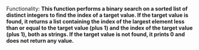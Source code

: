 Functionality: **This function performs a binary search on a sorted list of distinct integers to find the index of a target value. If the target value is found, it returns a list containing the index of the largest element less than or equal to the target value (plus 1) and the index of the target value (plus 1), both as strings. If the target value is not found, it prints 0 and does not return any value.**